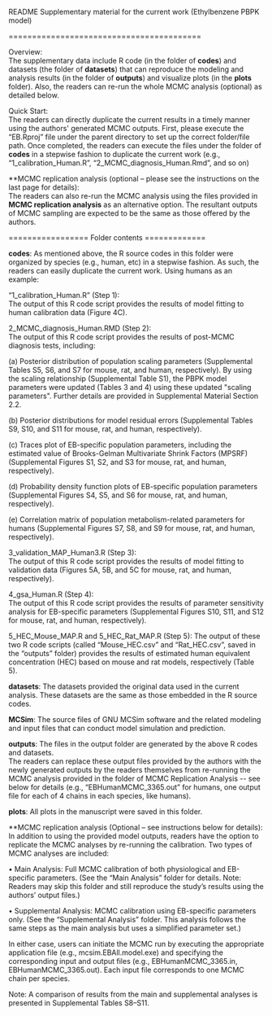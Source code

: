 
README Supplementary material for the current work (Ethylbenzene PBPK model) 

=========================================

Overview:  
The supplementary data include R code (in the folder of **codes**) and datasets (the folder of **datasets**) that can reproduce the modeling and analysis results (in the folder of **outputs**) and visualize plots (in the **plots** folder).  Also, the readers can re-run the whole MCMC analysis (optional) as detailed below.

Quick Start:  
The readers can directly duplicate the current results in a timely manner using the authors' generated MCMC outputs.  First, please execute the “EB.Rproj” file under the parent directory to set up the correct folder/file path.  Once completed, the readers can execute the files under the folder of **codes** in a stepwise fashion to duplicate the current work (e.g., “1_calibration_Human.R”,  “2_MCMC_diagnosis_Human.Rmd”, and so on)  

**MCMC replication analysis (optional – please see the instructions on the last page for details):  
The readers can also re-run the MCMC analysis using the files provided in **MCMC replication analysis** as an alternative option. The resultant outputs of MCMC sampling are expected to be the same as those offered by the authors.   

================= Folder contents =============

**codes**: 
As mentioned above, the R source codes in this folder were organized by species (e.g., human, etc) in a stepwise fashion. As such, the readers can easily duplicate the current work. Using humans as an example:

“1_calibration_Human.R” (Step 1):  
The output of this R code script provides the results of model fitting to human calibration data (Figure 4C). 

2_MCMC_diagnosis_Human.RMD (Step 2):  
The output of this R code script provides the results of post-MCMC diagnosis tests, including: 

(a) Posterior distribution of population scaling parameters (Supplemental Tables S5, S6, and S7 for mouse, rat, and human, respectively). By using the scaling relationship (Supplemental Table S1), the PBPK model parameters were updated (Tables 3 and 4) using these updated "scaling parameters".  Further details are provided in Supplemental Material Section 2.2.

(b) Posterior distributions for model residual errors (Supplemental Tables S9, S10, and S11 for mouse, rat, and human, respectively).

(c) Traces plot of EB-specific population parameters, including the estimated value of Brooks-Gelman Multivariate Shrink Factors (MPSRF) (Supplemental Figures S1, S2, and S3 for mouse, rat, and human, respectively).

(d) Probability density function plots of EB-specific population parameters (Supplemental Figures S4, S5, and S6 for mouse, rat, and human, respectively).

(e) Correlation matrix of population metabolism-related parameters for humans (Supplemental Figures S7, S8, and S9 for mouse, rat, and human, respectively).

3_validation_MAP_Human3.R (Step 3):  
The output of this R code script provides the results of model fitting to validation data (Figures 5A, 5B, and 5C for mouse, rat, and human, respectively). 

4_gsa_Human.R (Step 4):  
The output of this R code script provides the results of parameter sensitivity analysis for EB-specific parameters (Supplemental Figures S10, S11, and S12 for mouse, rat, and human, respectively).

5_HEC_Mouse_MAP.R and 5_HEC_Rat_MAP.R (Step 5):
The output of these two R code scripts (called “Mouse_HEC.csv” and “Rat_HEC.csv”, saved in the “outputs” folder) provides the results of estimated human equivalent concentration (HEC) based on mouse and rat models, respectively (Table 5). 

**datasets**: The datasets provided the original data used in the current analysis.  These datasets are the same as those embedded in the R source codes.  

**MCSim**: The source files of GNU MCSim software and the related modeling and input files that can conduct model simulation and prediction.

**outputs**: The files in the output folder are generated by the above R codes and datasets.  
The readers can replace these output files provided by the authors with the newly generated outputs by the readers themselves from re-running the MCMC analysis provided in the folder of MCMC Replication Analysis -- see below for details (e.g., “EBHumanMCMC_3365.out” for humans, one output file for each of 4 chains in each species, like humans).

**plots**: All plots in the manuscript were saved in this folder.

**MCMC replication analysis (Optional – see instructions below for details):
In addition to using the provided model outputs, readers have the option to replicate the MCMC analyses by re-running the calibration. Two types of MCMC analyses are included:

•	Main Analysis: Full MCMC calibration of both physiological and EB-specific parameters.
(See the “Main Analysis” folder for details. Note: Readers may skip this folder and still reproduce the study’s results using the authors’ output files.)

•	Supplemental Analysis: MCMC calibration using EB-specific parameters only.
(See the “Supplemental Analysis” folder. This analysis follows the same steps as the main analysis but uses a simplified parameter set.)

In either case, users can initiate the MCMC run by executing the appropriate application file (e.g., mcsim.EBAll.model.exe) and specifying the corresponding input and output files (e.g., EBHumanMCMC_3365.in, EBHumanMCMC_3365.out). Each input file corresponds to one MCMC chain per species.

Note: A comparison of results from the main and supplemental analyses is presented in Supplemental Tables S8–S11.
